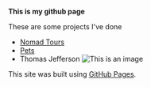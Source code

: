 **This is my github page**	

These are some projects I've done
- [Nomad Tours](html/Projects/Nomad%20Tours/)
- [Pets](html/projects/Pets)
- Thomas Jefferson
![This is an image](https://myoctocat.com/assets/images/base-octocat.svg)

This site was built using [GitHub Pages](html/).